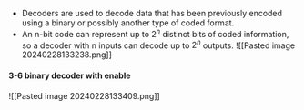 * Decoders are used to decode data that has been previously encoded using a binary or possibly another type of coded format.
* An n-bit code can represent up to $2^n$ distinct bits of coded information, so a decoder with n inputs can decode up to $2^n$ outputs.
![[Pasted image 20240228133238.png]]


#### 3-6 binary decoder with enable
![[Pasted image 20240228133409.png]]